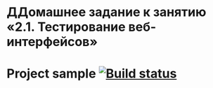 # ДДомашнее задание к занятию «2.1. Тестирование веб-интерфейсов»

# Project sample [![Build status](https://ci.appveyor.com/api/projects/status/6vlywnujvofrsb4g?svg=true)](https://ci.appveyor.com/project/MarinaS1501/api-ci)
